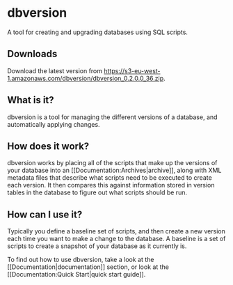 dbversion
=========

A tool for creating and upgrading databases using SQL scripts.

## Downloads

Download the latest version from https://s3-eu-west-1.amazonaws.com/dbversion/dbversion_0.2.0.0_36.zip.

## What is it?
dbversion is a tool for managing the different versions of a database, and automatically applying changes.

## How does it work?
dbversion works by placing all of the scripts that make up the versions of your database into an [[Documentation:Archives|archive]], along with XML metadata files that describe what scripts need to be executed to create each version. It then compares this against information stored in version tables in the database to figure out what scripts should be run.

## How can I use it?
Typically you define a baseline set of scripts, and then create a new version each time you want to make a change to the database. A baseline is a set of scripts to create a snapshot of your database as it currently is.

To find out how to use dbversion, take a look at the [[Documentation|documentation]] section, or look at the [[Documentation:Quick Start|quick start guide]].
